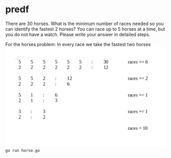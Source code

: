 # predf

There are 30 horses. What is the minimum number of races needed so you can identify
the fastest 2 horses? You can race up to 5 horses at a time, but you do not have a watch.
Please write your answer in detailed steps.

For the horses problem:
In every race we take the fastest two horses
![horses illustration](horses.png)
`go run horse.go`
